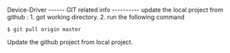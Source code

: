 Device-Driver
------ GIT related info ----------
update the local project from github :
    1. got working directory.
    2. run the following command
    
    $ git pull origin master

Update the github project from local project.